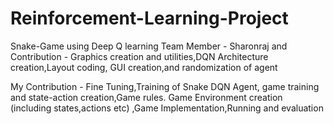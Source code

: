# Reinforcement-Learning-Project
Snake-Game using Deep Q learning
Team Member - Sharonraj and 
Contribution - 
Graphics creation and utilities,DQN Architecture 
creation,Layout coding, GUI creation,and 
randomization of agent

My Contribution - 
Fine Tuning,Training of Snake DQN Agent, 
game training and state-action creation,Game 
rules. Game Environment creation (including 
states,actions etc) ,Game 
Implementation,Running and evaluation
